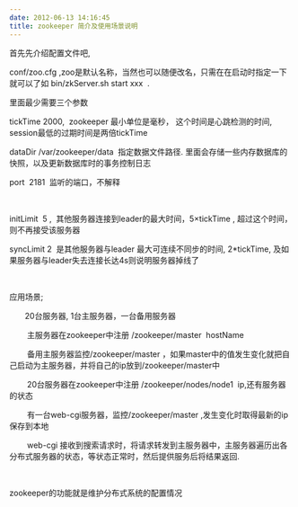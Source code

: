 ```yaml
---
date: 2012-06-13 14:16:45
title: zookeeper 简介及使用场景说明
---
```



<p>
	首先先介绍配置文件吧,
</p>
<p>
	conf/zoo.cfg ,zoo是默认名称，当然也可以随便改名，只需在在启动时指定一下就可以了如&nbsp;bin/zkServer.sh start xxx &nbsp;.
</p>
<p>
	里面最少需要三个参数
</p>
<p>
	tickTime 2000, &nbsp;zookeeper 最小单位是毫秒， 这个时间是心跳检测的时间, session最低的过期时间是两倍tickTime
</p>
<p>
	dataDir /var/zookeeper/data &nbsp;指定数据文件路径. 里面会存储一些内存数据库的快照，以及更新数据库时的事务控制日志
</p>
<p>
	port &nbsp;2181 &nbsp;监听的端口，不解释
</p>
<p>
	<br />
</p>
<p>
	initLimit &nbsp;5 , &nbsp;其他服务器连接到leader的最大时间，5×tickTime , 超过这个时间，则不再接受该服务器
</p>
<p>
	syncLimit 2 &nbsp;是其他服务器与leader 最大可连续不同步的时间, 2*tickTime, 及如果服务器与leader失去连接长达4s则说明服务器掉线了
</p>
<p>
	<br />
</p>
<p>
	应用场景;&nbsp;
</p>
<p>
	&nbsp; &nbsp; &nbsp; &nbsp;20台服务器, 1台主服务器，一台备用服务器
</p>
<p>
	&nbsp; &nbsp; &nbsp; &nbsp; 主服务器在zookeeper中注册 /zookeeper/master &nbsp;hostName
</p>
<p>
	&nbsp; &nbsp; &nbsp; &nbsp; 备用主服务器监控/zookeeper/master ，如果master中的值发生变化就把自己启动为主服务器，并将自己的ip放到/zookeeper/master中
</p>
<p>
	&nbsp; &nbsp; &nbsp; &nbsp; 20台服务器在zookeeper中注册 /zookeeper/nodes/node1 &nbsp;ip,还有服务器的状态
</p>
<p>
	&nbsp; &nbsp; &nbsp; &nbsp; 有一台web-cgi服务器，监控/zookeeper/master ,发生变化时取得最新的ip保存到本地
</p>
<p>
	&nbsp; &nbsp; &nbsp; &nbsp; web-cgi 接收到搜索请求时，将请求转发到主服务器中，主服务器遍历出各分布式服务器的状态，等状态正常时，然后提供服务后将结果返回.
</p>
<p>
	<br />
</p>
<p>
	zookeeper的功能就是维护分布式系统的配置情况&nbsp;
</p>
<p>
	<br />
</p>
<p>
	<br />
</p>